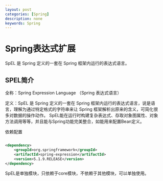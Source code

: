 ```yaml
---
layout: post
categories: [Spring]
description: none
keywords: Spring
---
```

# Spring表达式扩展
SpEL 是 Spring 定义的一套在 Spring 框架内运行的表达式语言。

## SPEL简介
全称：Spring Expression Language （Spring 表达式语言）

定义：SpEL 是 Spring 定义的一套在 Spring 框架内运行的表达式语言，说是语言，理解为通过特定格式的字符串来让 Spring 框架解析出原来的含义，可简化很多对数据的操作动作。
SpEL能在运行时构建复杂表达式、存取对象图属性、对象方法调用等等，并且能与Spring功能完美整合，如能用来配置Bean定义。

依赖配置

```xml

<dependency>
    <groupId>org.springframework</groupId>
    <artifactId>spring-expression</artifactId>
    <version>5.1.9.RELEASE</version>
</dependency>
```

SpEL是单独模块，只依赖于core模块，不依赖于其他模块，可以单独使用。





